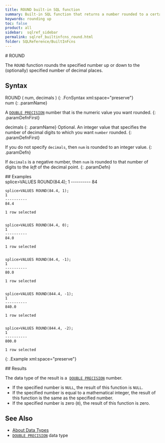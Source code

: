 ```yaml
---
title: ROUND built-in SQL function
summary: Built-in SQL function that returns a number rounded to a certain number of decimal places
keywords: rounding up
toc: false
product: all
sidebar:  sqlref_sidebar
permalink: sqlref_builtinfcns_round.html
folder: SQLReference/BuiltInFcns
---
```

<section>
<div class="TopicContent" data-swiftype-index="true" markdown="1">
# ROUND

The `ROUND` function rounds the specified number up or down to the (optionally) specified number of decimal places.

## Syntax

<div class="fcnWrapperWide" markdown="1">
    ROUND ( num, decimals )
{: .FcnSyntax xml:space="preserve"}

</div>
<div class="paramList" markdown="1">
num
{: .paramName}

A [`DOUBLE PRECISION`](sqlref_datatypes_doubleprecision.html) number that is the numeric value you want rounded.
{: .paramDefnFirst}

decimals
{: .paramName}
Optional. An integer value that specifies the number of decimal digits to which you want `number` rounded.
{: .paramDefnFirst}

If you do not specify `decimals`, then `num` is rounded to an integer value.
{: .paramDefn}

If `decimals` is a negative number, then `num` is rounded to that number of digits to the *left* of the decimal point.
{: .paramDefn}

</div>
## Examples

<div class="preWrapper" markdown="1">
    splice>VALUES ROUND(84.4);
    1
    ----------
    84


    splice>VALUES ROUND(84.4, 1);
    1
    ----------
    84.4

    1 row selected


    splice>VALUES ROUND(84.4, 0);
    1
    ----------
    84.0

    1 row selected


    splice>VALUES ROUND(84.4, -1);
    1
    ----------
    80.0

    1 row selected


    splice>VALUES ROUND(844.4, -1);
    1
    ----------
    840.0

    1 row selected


    splice>VALUES ROUND(844.4, -2);
    1
    ----------
    800.0

    1 row selected
{: .Example xml:space="preserve"}

</div>
## Results

The data type of the result is a &nbsp;[`DOUBLE
PRECISION`](sqlref_datatypes_doubleprecision.html) number.

* If the specified number is `NULL`, the result of this function is
  `NULL`.
* If the specified number is equal to a mathematical integer, the result
  of this function is the same as the specified number.
* If the specified number is zero (`0`), the result of this function is
  zero.

## See Also

* [About Data Types](sqlref_datatypes_numerictypes.html)
* [`DOUBLE PRECISION`](sqlref_datatypes_doubleprecision.html) data type

</div>
</section>
